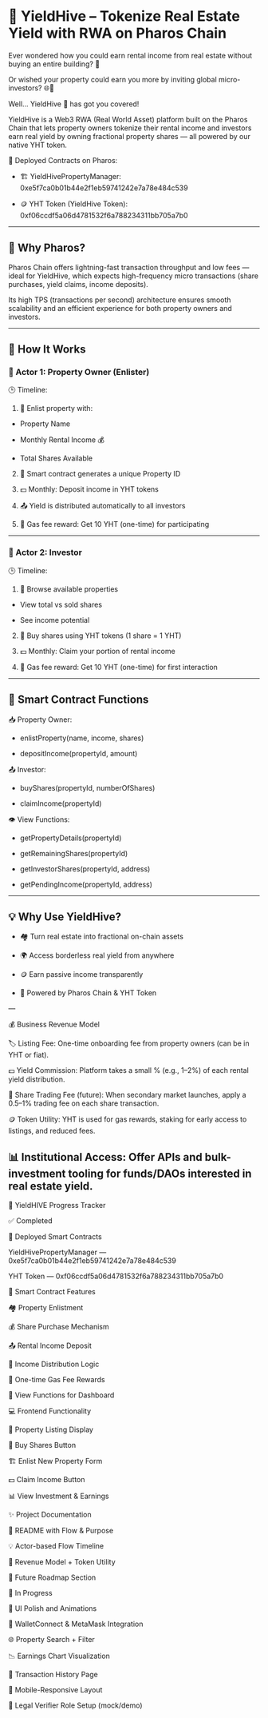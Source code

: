 
# 🐝 YieldHive – Tokenize Real Estate Yield with RWA on Pharos Chain

Ever wondered how you could earn rental income from real estate without buying an entire building? 🏢

Or wished your property could earn you more by inviting global micro-investors? 🌐💸

Well... YieldHive 🐝 has got you covered!

YieldHive is a Web3 RWA (Real World Asset) platform built on the Pharos Chain that lets property owners tokenize their rental income and investors earn real yield by owning fractional property shares — all powered by our native YHT token.

🚀 Deployed Contracts on Pharos:

- 🏗️ YieldHivePropertyManager: 0xe5f7ca0b01b44e2f1eb59741242e7a78e484c539

- 🪙 YHT Token (YieldHive Token): 0xf06ccdf5a06d4781532f6a788234311bb705a7b0

---

## 🚀 Why Pharos?

Pharos Chain offers lightning-fast transaction throughput and low fees — ideal for YieldHive, which expects high-frequency micro transactions (share purchases, yield claims, income deposits).

Its high TPS (transactions per second) architecture ensures smooth scalability and an efficient experience for both property owners and investors.

---

## 🧩 How It Works

### 👤 Actor 1: Property Owner (Enlister)

🕒 Timeline:

1. 📝 Enlist property with:

- Property Name

- Monthly Rental Income 💰

- Total Shares Available

2. 📇 Smart contract generates a unique Property ID

3. 💵 Monthly: Deposit income in YHT tokens

4. 📤 Yield is distributed automatically to all investors

5. 🎁 Gas fee reward: Get 10 YHT (one-time) for participating

---

### 👥 Actor 2: Investor

🕒 Timeline:

1. 🔎 Browse available properties

- View total vs sold shares

- See income potential

2. 🛒 Buy shares using YHT tokens (1 share = 1 YHT)

3. 💵 Monthly: Claim your portion of rental income

4. 🎁 Gas fee reward: Get 10 YHT (one-time) for first interaction

---

## 🔗 Smart Contract Functions

📥 Property Owner:

- enlistProperty(name, income, shares)

- depositIncome(propertyId, amount)

📤 Investor:

- buyShares(propertyId, numberOfShares)

- claimIncome(propertyId)

👁️ View Functions:

- getPropertyDetails(propertyId)

- getRemainingShares(propertyId)

- getInvestorShares(propertyId, address)

- getPendingIncome(propertyId, address)

---

## 💡 Why Use YieldHive?

- 🏘️ Turn real estate into fractional on-chain assets

- 🌍 Access borderless real yield from anywhere

- 🪙 Earn passive income transparently

- 🚀 Powered by Pharos Chain & YHT Token

—

💰 Business Revenue Model

🏷️ Listing Fee: One-time onboarding fee from property owners (can be in YHT or fiat).

💵 Yield Commission: Platform takes a small % (e.g., 1–2%) of each rental yield distribution.

🔁 Share Trading Fee (future): When secondary market launches, apply a 0.5–1% trading fee on each share transaction.

🪙 Token Utility: YHT is used for gas rewards, staking for early access to listings, and reduced fees.

📊 Institutional Access: Offer APIs and bulk-investment tooling for funds/DAOs interested in real estate yield.
---------

📌 YieldHIVE Progress Tracker

✅ Completed

🔐 Deployed Smart Contracts

YieldHivePropertyManager — 0xe5f7ca0b01b44e2f1eb59741242e7a78e484c539

YHT Token — 0xf06ccdf5a06d4781532f6a788234311bb705a7b0

🧠 Smart Contract Features

🏘️ Property Enlistment

💰 Share Purchase Mechanism

📤 Rental Income Deposit

🏦 Income Distribution Logic

🎁 One-time Gas Fee Rewards

👀 View Functions for Dashboard

💻 Frontend Functionality

🎯 Property Listing Display

🛒 Buy Shares Button

🏗️ Enlist New Property Form

💵 Claim Income Button

📊 View Investment & Earnings

✨ Project Documentation

📄 README with Flow & Purpose

💡 Actor-based Flow Timeline

🧩 Revenue Model + Token Utility

🚀 Future Roadmap Section

🚧 In Progress

📱 UI Polish and Animations

🔐 WalletConnect & MetaMask Integration

🌐 Property Search + Filter

📉 Earnings Chart Visualization

🧾 Transaction History Page

📲 Mobile-Responsive Layout

🤝 Legal Verifier Role Setup (mock/demo)

